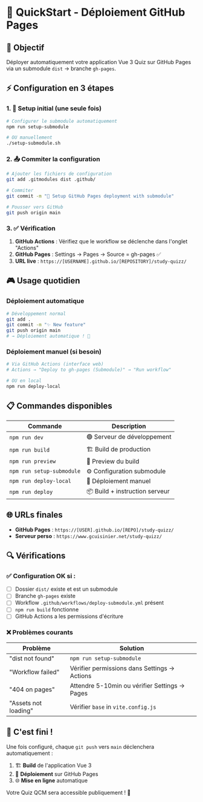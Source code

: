 # 🚀 QuickStart - Déploiement GitHub Pages

## 🎯 Objectif

Déployer automatiquement votre application Vue 3 Quiz sur GitHub Pages via un submodule `dist` → branche `gh-pages`.

## ⚡ Configuration en 3 étapes

### 1. 🔧 Setup initial (une seule fois)

```bash
# Configurer le submodule automatiquement
npm run setup-submodule

# OU manuellement
./setup-submodule.sh
```

### 2. 📤 Commiter la configuration

```bash
# Ajouter les fichiers de configuration
git add .gitmodules dist .github/

# Commiter
git commit -m "🚀 Setup GitHub Pages deployment with submodule"

# Pousser vers GitHub
git push origin main
```

### 3. ✅ Vérification

1. **GitHub Actions** : Vérifiez que le workflow se déclenche dans l'onglet "Actions"
2. **GitHub Pages** : Settings → Pages → Source = gh-pages ✅
3. **URL live** : `https://[USERNAME].github.io/[REPOSITORY]/study-quizz/`

## 🎮 Usage quotidien

### Déploiement automatique
```bash
# Développement normal
git add .
git commit -m "✨ New feature"
git push origin main
# → Déploiement automatique ! 🚀
```

### Déploiement manuel (si besoin)
```bash
# Via GitHub Actions (interface web)
# Actions → "Deploy to gh-pages (Submodule)" → "Run workflow"

# OU en local
npm run deploy-local
```

## 📋 Commandes disponibles

| Commande | Description |
|----------|-------------|
| `npm run dev` | 🟢 Serveur de développement |
| `npm run build` | 🏗️ Build de production |
| `npm run preview` | 👀 Preview du build |
| `npm run setup-submodule` | ⚙️ Configuration submodule |
| `npm run deploy-local` | 🚀 Déploiement manuel |
| `npm run deploy` | 📦 Build + instruction serveur |

## 🌐 URLs finales

- **GitHub Pages** : `https://[USER].github.io/[REPO]/study-quizz/`
- **Serveur perso** : `https://www.gcuisinier.net/study-quizz/`

## 🔍 Vérifications

### ✅ Configuration OK si :
- [ ] Dossier `dist/` existe et est un submodule
- [ ] Branche `gh-pages` existe
- [ ] Workflow `.github/workflows/deploy-submodule.yml` présent
- [ ] `npm run build` fonctionne
- [ ] GitHub Actions a les permissions d'écriture

### ❌ Problèmes courants

| Problème | Solution |
|----------|----------|
| "dist not found" | `npm run setup-submodule` |
| "Workflow failed" | Vérifier permissions dans Settings → Actions |
| "404 on pages" | Attendre 5-10min ou vérifier Settings → Pages |
| "Assets not loading" | Vérifier `base` in `vite.config.js` |

## 🎉 C'est fini !

Une fois configuré, chaque `git push` vers `main` déclenchera automatiquement :

1. 🏗️ **Build** de l'application Vue 3
2. 🚀 **Déploiement** sur GitHub Pages  
3. 🌐 **Mise en ligne** automatique

Votre Quiz QCM sera accessible publiquement ! 🎯